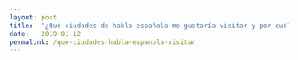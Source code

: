 ```yaml
---
layout: post
title:  "¿Qué ciudades de habla española me gustaría visitar y por qué?"
date:   2019-01-12
permalink: /que-ciudades-habla-espanola-visitar
---
```

